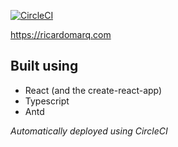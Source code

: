 [![CircleCI](https://circleci.com/gh/rjmarques/personal-website.svg?style=svg)](https://circleci.com/gh/rjmarques/personal-website)

https://ricardomarq.com

## Built using

- React (and the create-react-app)
- Typescript
- Antd

_Automatically deployed using CircleCI_
